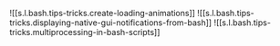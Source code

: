 
![[s.l.bash.tips-tricks.create-loading-animations]]
![[s.l.bash.tips-tricks.displaying-native-gui-notifications-from-bash]]
![[s.l.bash.tips-tricks.multiprocessing-in-bash-scripts]]
